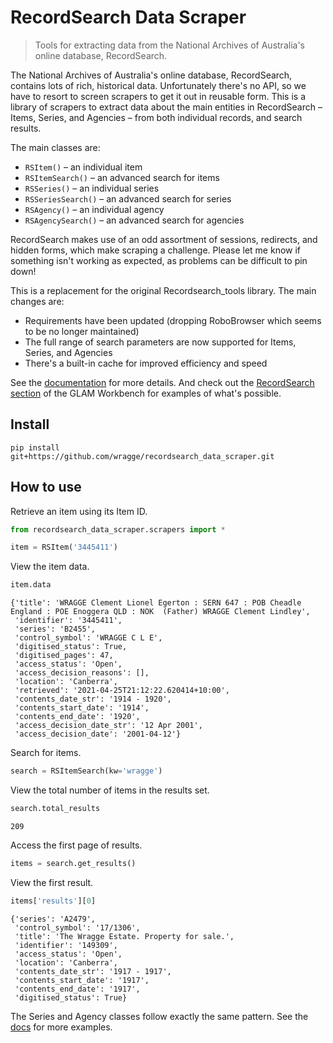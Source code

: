 # RecordSearch Data Scraper
> Tools for extracting data from the National Archives of Australia's online database, RecordSearch.


The National Archives of Australia's online database, RecordSearch, contains lots of rich, historical data. Unfortunately there's no API, so we have to resort to screen scrapers to get it out in reusable form. This is a library of scrapers to extract data about the main entities in RecordSearch – Items, Series, and Agencies – from both individual records, and search results.

The main classes are:

* `RSItem()` – an individual item
* `RSItemSearch()` – an advanced search for items
* `RSSeries()` – an individual series
* `RSSeriesSearch()` – an advanced search for series
* `RSAgency()` – an individual agency
* `RSAgencySearch()` – an advanced search for agencies

RecordSearch makes use of an odd assortment of sessions, redirects, and hidden forms, which make scraping a challenge. Please let me know if something isn't working as expected, as problems can be difficult to pin down!

This is a replacement for the original Recordsearch_tools library. The main changes are:

* Requirements have been updated (dropping RoboBrowser which seems to be no longer maintained)
* The full range of search parameters are now supported for Items, Series, and Agencies
* There's a built-in cache for improved efficiency and speed

See the [documentation](https://wragge.github.io/recordsearch_data_scraper/) for more details. And check out the [RecordSearch section](https://glam-workbench.net/recordsearch/) of the GLAM Workbench for examples of what's possible.

## Install

`pip install git+https://github.com/wragge/recordsearch_data_scraper.git`

## How to use

Retrieve an item using its Item ID.

```python
from recordsearch_data_scraper.scrapers import *

item = RSItem('3445411')
```

View the item data.

```python
item.data
```




    {'title': 'WRAGGE Clement Lionel Egerton : SERN 647 : POB Cheadle England : POE Enoggera QLD : NOK  (Father) WRAGGE Clement Lindley',
     'identifier': '3445411',
     'series': 'B2455',
     'control_symbol': 'WRAGGE C L E',
     'digitised_status': True,
     'digitised_pages': 47,
     'access_status': 'Open',
     'access_decision_reasons': [],
     'location': 'Canberra',
     'retrieved': '2021-04-25T21:12:22.620414+10:00',
     'contents_date_str': '1914 - 1920',
     'contents_start_date': '1914',
     'contents_end_date': '1920',
     'access_decision_date_str': '12 Apr 2001',
     'access_decision_date': '2001-04-12'}



Search for items.

```python
search = RSItemSearch(kw='wragge')
```

View the total number of items in the results set.

```python
search.total_results
```




    209



Access the first page of results.

```python
items = search.get_results()
```

View the first result.

```python
items['results'][0]
```




    {'series': 'A2479',
     'control_symbol': '17/1306',
     'title': 'The Wragge Estate. Property for sale.',
     'identifier': '149309',
     'access_status': 'Open',
     'location': 'Canberra',
     'contents_date_str': '1917 - 1917',
     'contents_start_date': '1917',
     'contents_end_date': '1917',
     'digitised_status': True}



The Series and Agency classes follow exactly the same pattern. See the [docs](https://wragge.github.io/recordsearch_data_scraper/) for more examples.
